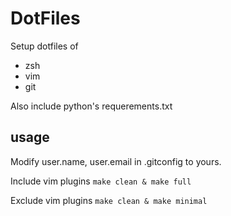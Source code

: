 # DotFiles
Setup dotfiles of
- zsh
- vim
- git

Also include python's requerements.txt

## usage

Modify user.name, user.email in .gitconfig to yours.

Include vim plugins
`make clean & make full`

Exclude vim plugins
`make clean & make minimal`
